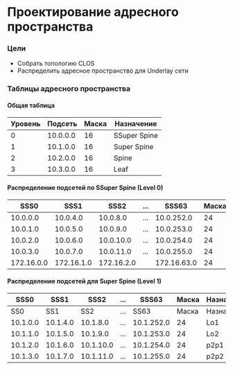 # Проектирование адресного пространства

### Цели
- Собрать топологию CLOS
- Распределить адресное пространство для Underlay сети

### Таблицы адресного пространства

#### Общая таблица

|Уровень|Подсеть|Маска|Назначение
|---|---|---|---|
0|10.0.0.0|16|SSuper Spine
1|10.1.0.0|16|Super Spine
2|10.2.0.0|16|Spine
3|10.3.0.0|16|Leaf

#### Распределение подсетей по SSuper Spine (Level 0)
|SSS0|SSS1|SSS2|...|SSS63|Маска|Назначение
|---|---|---|---|---|---|---|
10.0.0.0|10.0.4.0|10.0.8.0|...|10.0.252.0|24|Lo underlay
10.0.1.0|10.0.5.0|10.0.9.0|...|10.0.253.0|24|Lo overlay
10.0.2.0|10.0.6.0|10.0.10.0|...|10.0.254.0|24|p2p1
10.0.3.0|10.0.7.0|10.0.11.0|...|10.0.255.0|24|p2p2
172.16.0.0|172.16.1.0|172.16.2.0||172.16.63.0|24|управление

#### Распределение подсетей для Super Spine (Level 1)
|SSS0|SSS1|SSS2|...|SSS63|Маска|Назначение
|---|---|---|---|---|---|---|
SS0|SS1|SS2|...|SS63|Маска|Назначение
10.1.0.0|10.1.4.0|10.1.8.0|...|10.1.252.0|24|Lo1
10.1.1.0|10.1.5.0|10.1.9.0|...|10.1.253.0|24|Lo2
10.1.2.0|10.1.6.0|10.1.10.0|...|10.1.254.0|24|p2p1
10.1.3.0|10.1.7.0|10.1.11.0|...|10.1.255.0|24|p2p2





